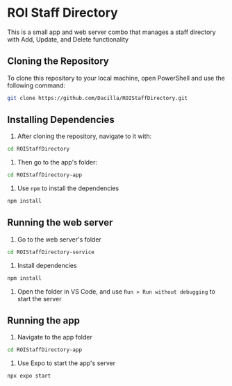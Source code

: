 # ROI Staff Directory

This is a small app and web server combo that manages a staff directory with Add, Update, and Delete functionality

## Cloning the Repository

To clone this repository to your local machine, open PowerShell and use the following command:

```bash
git clone https://github.com/Dacilla/ROIStaffDirectory.git
```

## Installing Dependencies

1. After cloning the repository, navigate to it with:

```bash
cd ROIStaffDirectory
```

1. Then go to the app's folder:

```bash
cd ROIStaffDirectory-app
```

1. Use `npm` to install the dependencies

```bash
npm install
```

## Running the web server

1. Go to the web server's folder

```bash
cd ROIStaffDirectory-service
```

1. Install dependencies

```bash
npm install
```

1. Open the folder in VS Code, and use `Run > Run without debugging` to start the server

## Running the app

1. Navigate to the app folder

```bash
cd ROIStaffDirectory-app
```

1. Use Expo to start the app's server

```bash
npx expo start
```